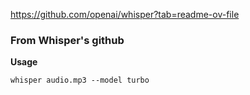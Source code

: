 https://github.com/openai/whisper?tab=readme-ov-file

### From Whisper's github

**Usage**

`whisper audio.mp3 --model turbo`